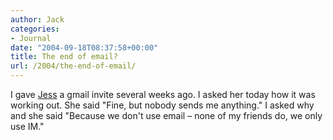 ```yaml
---
author: Jack
categories:
- Journal
date: "2004-09-18T08:37:58+00:00"
title: The end of email?
url: /2004/the-end-of-email/
---
```


I gave [Jess][1] a gmail invite several weeks ago. I asked her today how it was working out. She said "Fine, but nobody sends me anything." I asked why and she said "Because we don't use email &#8211; none of my friends do, we only use IM."

 [1]: http://jessicabaty.com/